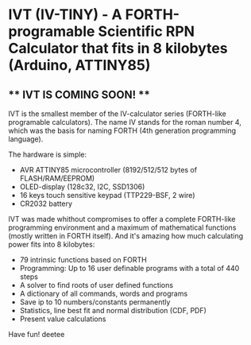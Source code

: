 # IVT (IV-TINY) - A FORTH-programable Scientific RPN Calculator that fits in 8 kilobytes (Arduino, ATTINY85)


## ** IVT IS COMING SOON! **

IVT is the smallest member of the IV-calculator series (FORTH-like programable calculators). The name IV stands for the roman number 4, which was the basis for naming FORTH (4th generation programming language).

The hardware is simple:
* AVR ATTINY85 microcontroller (8192/512/512 bytes of FLASH/RAM/EEPROM)
* OLED-display (128c32, I2C, SSD1306)
* 16 keys touch sensitive keypad (TTP229-BSF, 2 wire)
* CR2032 battery

IVT was made whithout compromises to offer a complete FORTH-like programming environment and a maximum of mathematical functions (mostly written in FORTH itself).
And it's amazing how much calculating power fits into 8 kilobytes:
* 79 intrinsic functions based on FORTH
* Programming: Up to 16 user definable programs with a total of 440 steps
* A solver to find roots of user defined functions
* A dictionary of all commands, words and programs
* Save ip to 10 numbers/constants permanently
* Statistics, line best fit and normal distribution (CDF, PDF)
* Present value calculations

Have fun!
deetee

